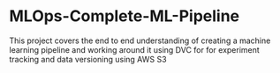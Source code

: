 # MLOps-Complete-ML-Pipeline
This project covers the end to end understanding of creating a machine learning pipeline and working around it using DVC for for experiment tracking and data versioning using AWS S3

